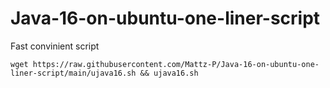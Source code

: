 # Java-16-on-ubuntu-one-liner-script
Fast convinient script

`
wget https://raw.githubusercontent.com/Mattz-P/Java-16-on-ubuntu-one-liner-script/main/ujava16.sh && ujava16.sh
`
